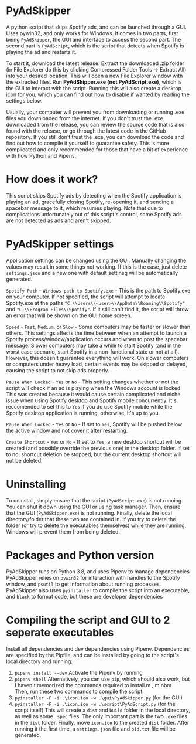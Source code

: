 # PyAdSkipper
A python script that skips Spotify ads, and can be launched through a GUI. Uses pywin32, and only works for Windows. It comes in two parts, first being `PyAdSkipper`, the GUI and interface to access the second part. The second part is `PyAdScript`, which is the script that detects when Spotify is playing the ad and restarts it.

To start it, download the latest release. Extract the downloaded .zip folder (in File Explorer do this by clicking Compressed Folder Tools -> Extract All) into your desired location. This will open a new File Explorer window with the extracted files. Run **PyAdSkipper.exe (not PyAdScript.exe)**, which is the GUI to interact with the script. Running this will also create a desktop icon for you, which you can find out how to disable if wanted by reading the settings below.

Usually, your computer will prevent you from downloading or running .exe files you downloaded from the internet. If you don't trust the .exe downloaded from the release, you can review the source code that is also found with the release, or go through the latest code in the GitHub repository. If you still don't trust the .exe, you can download the code and find out how to compile it yourself to guarantee safety. This is more complicated and only recommended for those that have a bit of experience with how Python and Pipenv.


# How does it work?
This script skips Spotify ads by detecting when the Spotify application is playing an ad, gracefully closing Spotify, re-opening it, and sending a spacebar message to it, which resumes playing.
Note that due to complications unfortunately out of this script's control, some Spotify ads are not detected as ads and aren't skipped.


# PyAdSkipper settings
Application settings can be changed using the GUI. Manually changing the values may result in some things not working. If this is the case, just delete `settings.json` and a new one with default settinsg will be automatically generated.

`Spotify Path` - `Windows path to Spotify.exe` - This is the path to Spotify.exe on your computer. If not specified, the script will attempt to locate Spotify.exe at the paths `"C:\\Users\\<user>\\AppData\\Roaming\\Spotify"` and `"C:\\Program Files\\Spotify"`. If it still can't find it, the script will throw an error that will be shown on the GUI home screen.

`Speed` - `Fast`, `Medium`, or `Slow` - Some computers may be faster or slower than others. This settings affects the time between when an attempt to launch a Spotify process/window/application occurs and when to post the spacebar message. Slower computers may take a while to start Spotify (and in the worst case scenario, start Spotify in a non-functional state or not at all). However, this doesn't guarantee everything will work. On slower computers or computers under heavy load, certain events may be skipped or delayed, causing the script to not skip ads properly.

`Pause When Locked` - `Yes` or `No` - This setting changes whether or not the script will check if an ad is playing when the Windows account is locked. This was created because it would cause certain complicated and niche issue when using Spotify desktop and Spotify mobile concurrently. It's reccomended to set this to `Yes` if you do use Spotify mobile while the Spotify desktop application is running, otherwise, it's up to you.

`Pause When Locked` - `Yes` or `No` - If set to `Yes`, Spotify will be pushed below the active window and not cover it after restarting.

`Create Shortcut` - `Yes` or `No` - If set to `Yes`, a new desktop shortcut will be created (and possibly override the previous one) in the desktop folder. If set to no, shortcut deletion be stopped, but the current desktop shortcut will not be deleted.

# Uninstalling
To uninstall, simply ensure that the script (`PyAdScript.exe`) is not running. You can shut it down using the GUI or using task manager. Then, ensure that the GUI (`PyAdSkipper.exe`) is not running. Finally, delete the local directory/folder that these two are contained in. If you try to delete the folder (or try to delete the executables themselves) while they are running, Windows will prevent them from being deleted.

# Packages and Python version
PyAdSkipper runs on Python 3.8, and uses Pipenv to manage dependencies
PyAdSkipper relies on `pywin32` for interaction with handles to the Spotify window, and `psutil` to get information about running processes.
PyAdSkipper also uses `pyinstaller` to compile the script into an executable, and `black` to format code, but these are developer dependencies

# Compiling the script and GUI to 2 seperate executables
Install all dependencies and dev dependencies using Pipenv. Dependencies are specified by the Pipfile, and can be installed by going to the script's local directory and running:
1) `pipenv install --dev`
Activate the Pipenv by running
1) `pipenv shell`
Alternatively, you can use `pip`, which should also work, but I haven't memorized the commands required to install.m ,,m,nbm        
Then, run these two commands to compile the script:
1) `pyinstaller -F -i .\icon.ico -w .\gui\PyAdSkipper.py` (for the GUI)
2) `pyinstaller -F -i .\icon.ico -w .\script\PyAdScript.py` (for the script itself)
This will create a `dist` and `build` folder in the local directory, as well as some `.spec` files. The only important part is the two `.exe` files in the `dist` folder. 
Finally, move `icon.ico` to the created `dist` folder. After running it the first time, a `settings.json` file and `pid.txt` file will be generated.